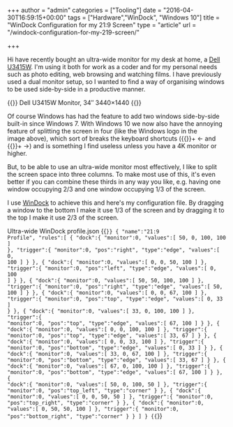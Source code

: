 +++
author = "admin"
categories = ["Tooling"]
date = "2016-04-30T16:59:15+00:00"
tags = ["Hardware","WinDock", "Windows 10"]
title = "WinDock Configuration for my 21:9 Screen"
type = "article"
url = "/windock-configuration-for-my-219-screen/"

+++

Hi have recently bought an ultra-wide monitor for my desk at home, a [Dell U3415W][1]. I'm using it both for work as a coder and for my personal needs such as photo editing, web browsing and watching films. I have previously used a dual monitor setup, so I wanted to find a way of organising windows to be used side-by-side in a productive manner.

{{<post-image image="2016-04-30_HPA_9723.jpg" lightbox="true">}}
Dell U3415W Monitor, 34″ 3440×1440
{{</post-image>}}

Of course Windows has had the feature to add two windows side-by-side built-in since Windows 7. With Windows 10 we now also have the annoying feature of splitting the screen in four (like the Windows logo in the image above), which sort of breaks the keyboard shortcuts ({{<icon-windows />}}+ &#8592;</i> and {{<icon-windows />}}+ &#8594;) and is something I find useless unless you have a 4K monitor or higher.

But, to be able to use an ultra-wide monitor most effectively, I like to split the screen space into three columns. To make most use of this, it's even better if you can combine these thirds in any way you like, e.g. having one window occupying 2/3 and one window occupying 1/3 of the screen.

I use [WinDock][3] to achieve this and here's my configuration file. By dragging a window to the bottom I make it use 1/3 of the screen and by dragging it to the top I make it use 2/3 of the screen.

Ultra-wide WinDock profile.json
{{<code json>}}
{
   "name":"21:9 Profile",
   "rules":[
      {
         "dock":{
            "monitor":0,
            "values":[
               50,
               0,
               100,
               100
            ]
         },
         "trigger":{
            "monitor":0,
            "pos":"right",
            "type":"edge",
            "values":[
               0,
               100
            ]
         }
      },
      {
         "dock":{
            "monitor":0,
            "values":[
               0,
               0,
               50,
               100
            ]
         },
         "trigger":{
            "monitor":0,
            "pos":"left",
            "type":"edge",
            "values":[
               0,
               100
            ]
         }
      },
      {
         "dock":{
            "monitor":0,
            "values":[
               50,
               50,
               100,
               100
            ]
         },
         "trigger":{
            "monitor":0,
            "pos":"right",
            "type":"edge",
            "values":[
               50,
               100
            ]
         }
      },
      {
         "dock":{
            "monitor":0,
            "values":[
               0,
               0,
               67,
               100
            ]
         },
         "trigger":{
            "monitor":0,
            "pos":"top",
            "type":"edge",
            "values":[
               0,
               33
            ]
         }
      },
      {
         "dock":{
            "monitor":0,
            "values":[
               33,
               0,
               100,
               100
            ]
         },
         "trigger":{
            "monitor":0,
            "pos":"top",
            "type":"edge",
            "values":[
               67,
               100
            ]
         }
      },
      {
         "dock":{
            "monitor":0,
            "values":[
               0,
               0,
               100,
               100
            ]
         },
         "trigger":{
            "monitor":0,
            "pos":"top",
            "type":"edge",
            "values":[
               33,
               67
            ]
         }
      },
      {
         "dock":{
            "monitor":0,
            "values":[
               0,
               0,
               33,
               100
            ]
         },
         "trigger":{
            "monitor":0,
            "pos":"bottom",
            "type":"edge",
            "values":[
               0,
               33
            ]
         }
      },
      {
         "dock":{
            "monitor":0,
            "values":[
               33,
               0,
               67,
               100
            ]
         },
         "trigger":{
            "monitor":0,
            "pos":"bottom",
            "type":"edge",
            "values":[
               33,
               67
            ]
         }
      },
      {
         "dock":{
            "monitor":0,
            "values":[
               67,
               0,
               100,
               100
            ]
         },
         "trigger":{
            "monitor":0,
            "pos":"bottom",
            "type":"edge",
            "values":[
               67,
               100
            ]
         }
      },
      {
         "dock":{
            "monitor":0,
            "values":[
               50,
               0,
               100,
               50
            ]
         },
         "trigger":{
            "monitor":0,
            "pos":"top_left",
            "type":"corner"
         }
      },
      {
         "dock":{
            "monitor":0,
            "values":[
               0,
               0,
               50,
               50
            ]
         },
         "trigger":{
            "monitor":0,
            "pos":"top_right",
            "type":"corner"
         }
      },
      {
         "dock":{
            "monitor":0,
            "values":[
               0,
               50,
               50,
               100
            ]
         },
         "trigger":{
            "monitor":0,
            "pos":"bottom_right",
            "type":"corner"
         }
      }
   ]
}
{{</code>}}


 [1]: http://www1.euro.dell.com/uk/en/business/Peripherals/dell-u3415w-monitor/pd.aspx?refid=dell-u3415w-monitor&cs=ukbsdt1&s=bsd
 [2]: http://localhost/wp-content/uploads/2016/04/2016-04-30_HPA_9723.jpg
 [3]: http://www.ivanyu.ca/windock/